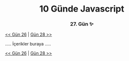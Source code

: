 <div align="center">
    <h1>10 Günde Javascript</h3>
    <h3>27. Gün ✨</h3>
</div>

[<< Gün 26](../../günler/gün-26/gun-26.md) | [Gün 28 >>](../../günler/gün-28/gun-28.md)

.....
İçerikler buraya
.....

[<< Gün 26](../../günler/gün-26/gun-26.md) | [Gün 28 >>](../../günler/gün-28/gun-28.md)